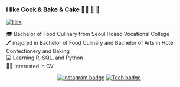 ### I like Cook & Bake & Cake 👨‍🍳 🍰 🍞

[![Hits](https://hits.seeyoufarm.com/api/count/incr/badge.svg?url=https%3A%2F%2Fgithub.com%2Feomtaehyeon%2Fhit-counter&count_bg=%23434541&title_bg=%23408457&icon=staffbase.svg&icon_color=%23FFFFFF&title=Eomtaehyeon&edge_flat=false)](https://hits.seeyoufarm.com)

:mortar_board: Bachelor of Food Culinary from Seoul Hoseo Vocational College  
:pen: majored in Bachelor of Food Culinary and Bachelor of Arts in Hotel Confectionery and Baking  
:computer: Learning R, SQL, and Python   
:man_technologist: Interested in CV    

<div align = center>

[![instagram badge](https://img.shields.io/badge/-Instagram-dd2a7b?style=flat-square&logo=instagram&logoColor=white&link=https://www.instagram.com/hi__gorae)](https://www.instagram.com/hi__gorae)
[![Tech badge](https://img.shields.io/badge/-Blog-24292E?style=flat-square&logo=github&logoColor=white&link=https://eomtaehyeon.github.io)](https://eomtaehyeon.github.io)

</div>


<!--
**eomtaehyeon/eomtaehyeon** is a ✨ _special_ ✨ repository because its `README.md` (this file) appears on your GitHub profile.

Here are some ideas to get you started:

- 🔭 I’m currently working on ...
- 🌱 I’m currently learning ...
- 👯 I’m looking to collaborate on ...
- 🤔 I’m looking for help with ...
- 💬 Ask me about ...
- 📫 How to reach me: ...
- 😄 Pronouns: ...
- ⚡ Fun fact: ...
-->
